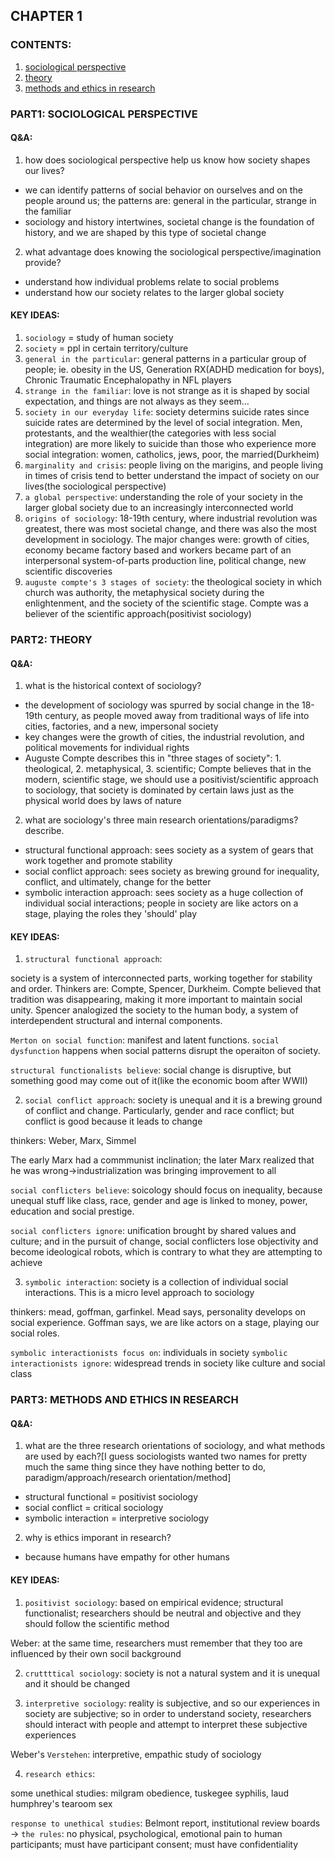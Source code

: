 
## CHAPTER 1

### CONTENTS: 
1. [sociological perspective](#sociological_perspective)
2. [theory](#theory)
3. [methods and ethics in research](#methods_and_ethics_in_research)


### PART1: SOCIOLOGICAL PERSPECTIVE

#### Q&A:

1. how does sociological perspective help us know how society shapes our lives?
* we can identify patterns of social behavior on ourselves and on the people around us; the patterns are: general in the particular, strange in the familiar
* sociology and history intertwines, societal change is the foundation of history, and we are shaped by this type of societal change

2. what advantage does knowing the sociological perspective/imagination provide? 
* understand how individual problems relate to social problems
* understand how our society relates to the larger global society

#### KEY IDEAS:

1. `sociology` = study of human society
2. `society` = ppl in certain territory/culture
3. `general in the particular`: general patterns in a particular group of people; ie. obesity in the US, Generation RX(ADHD medication for boys), Chronic Traumatic Encephalopathy in NFL players
4. `strange in the familiar`: love is not strange as it is shaped by social expectation, and things are not always as they seem...
5. `society in our everyday life`: society determins suicide rates since suicide rates are determined by the level of social integration. Men, protestants, and the wealthier(the categories with less social integration) are more likely to suicide than those who experience more social integration: women, catholics, jews, poor, the married(Durkheim)
6. `marginality and crisis`: people living on the marigins, and people living in times of crisis tend to better understand the impact of society on our lives(the sociological perspective)
7. `a global perspective`: understanding the role of your society in the larger global society due to an increasingly interconnected world
8. `origins of sociology`: 18-19th century, where industrial revolution was greatest, there was most societal change, and there was also the most development in sociology. The major changes were: growth of cities, economy became factory based and workers became part of an interpersonal system-of-parts production line, political change, new scientific discoveries
9. `auguste compte's 3 stages of society`: the theological society in which church was authority, the metaphysical society during the enlightenment, and the society of the scientific stage. Compte was a believer of the scientific approach(positivist sociology)


### PART2: THEORY
#### Q&A:
1. what is the historical context of sociology? 
* the development of sociology was spurred by social change in the 18-19th century, as people moved away from traditional ways of life into cities, factories, and a new, impersonal society
* key changes were the growth of cities, the industrial revolution, and political movements for individual rights
* Auguste Compte describes this in "three stages of society": 1. theological, 2. metaphysical, 3. scientific; Compte believes that in the modern, scientific stage, we should use a positivist/scientific approach to sociology, that society is dominated by certain laws just as the physical world does by laws of nature

2. what are sociology's three main research orientations/paradigms? describe.
* structural functional approach: sees society as a system of gears that work together and promote stability
* social conflict approach: sees society as brewing ground for inequality, conflict, and ultimately, change for the better
* symbolic interaction approach: sees society as a huge collection of individual social interactions; people in society are like actors on a stage, playing the roles they 'should' play

#### KEY IDEAS:

1. `structural functional approach`: 

society is a system of interconnected parts, working together for stability and order. Thinkers are: Compte, Spencer, Durkheim. Compte believed that tradition was disappearing, making it more important to maintain social unity. Spencer analogized the society to the human body, a system of interdependent structural and internal components.

`Merton on social function`: manifest and latent functions. `social dysfunction` happens when social patterns disrupt the operaiton of society.

`structural functionalists believe`: social change is disruptive, but something good may come out of it(like the economic boom after WWII)

2. `social conflict approach`: society is unequal and it is a brewing ground of conflict and change. Particularly, gender and race conflict; but conflict is good because it leads to change

thinkers: Weber, Marx, Simmel

The early Marx had a commmunist inclination; the later Marx realized that he was wrong->industrialization was bringing improvement to all 

`social conflicters believe`: soicology should focus on inequality, because unequal stuff like class, race, gender and age is linked to money, power, education and social prestige. 

`social conflicters ignore`: unification brought by shared values and culture; and in the pursuit of change, social conflicters lose objectivity and become ideological robots, which is contrary to what they are attempting to achieve

3. `symbolic interaction`: society is a collection of individual social interactions. This is a micro level approach to sociology

thinkers: mead, goffman, garfinkel. Mead says, personality develops on social experience. Goffman says, we are like actors on a stage, playing our social roles. 

`symbolic interactionists focus on`: individuals in society
`symbolic interactionists ignore`: widespread trends in society like culture and social class

### PART3: METHODS AND ETHICS IN RESEARCH
#### Q&A:
1. what are the three research orientations of sociology, and what methods are used by each?[I guess sociologists wanted two names for pretty much the same thing since they have nothing better to do, paradigm/approach/research orientation/method]
* structural functional = positivist sociology
* social conflict = critical sociology
* symbolic interaction = interpretive sociology

2. why is ethics imporant in research?
* because humans have empathy for other humans

#### KEY IDEAS:

1. `positivist sociology`: based on empirical evidence; structural functionalist; researchers should be neutral and objective and they should follow the scientific method

Weber: at the same time, researchers must remember that they too are influenced by their own socil background

2. `cruttttical sociology`: society is not a natural system and it is unequal and it should be changed

3. `interpretive sociology`: reality is subjective, and so our experiences in society are subjective; so in order to understand society, researchers should interact with people and attempt to interpret these subjective experiences

Weber's `Verstehen`: interpretive, empathic study of sociology

4. `research ethics`:

some unethical studies: milgram obedience, tuskegee syphilis, laud humphrey's tearoom sex

`response to unethical studies`: Belmont report, institutional review boards -> `the rules`: no physical, psychological, emotional pain to human participants; must have participant consent; must have confidentiality
